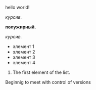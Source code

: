 hello world!

*курсив.*

**полужирный.**

*курсив.*

* элемент 1
* элемент 2
* элемент 3
* элемент 4

1. The first element of the list.

Beginnig to meet with control of versions
 